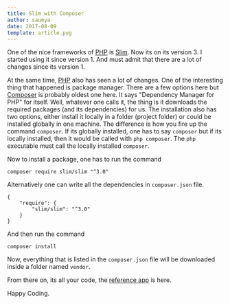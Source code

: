 ```yaml
---
title: Slim with Composer
author: saumya
date: 2017-08-09
template: article.pug
---
```


One of the nice frameworks of [PHP][php] is [Slim][slim]. Now its on its version 3. I started using it since version 1. And must admit that there are a lot of changes since its version 1. 

<span class="more"></span>

At the same time, [PHP][php] also has seen a lot of changes. One of the interesting thing that happened is package manager. There are a few options here but [Composer][composer] is probably oldest one here. It says "Dependency Manager for PHP" for itself. Well, whatever one calls it, the thing is it downloads the required packages (and its dependencies) for us. The installation also has two options, either install it locally in a folder (project folder) or could be installed globally in one machine. The difference is how you fire up the command `composer`. If its globally installed, one has to say `composer` but if its locally installed, then it would be called with `php composer`. The `php` executable must call the locally installed `composer`. 

Now to install a package, one has to run the command

```
composer require slim/slim "^3.0"
```

Alternatively one can write all the dependencies in `composer.json` file.

```
{
    "require": {
        "slim/slim": "^3.0"
    }
}
```

And then run the command

```
composer install
```

Now, everything that is listed in the `composer.json` file will be downloaded inside a folder named `vendor`. 

From there on, its all your code, the [reference app][app] is here.

Happy Coding.










[php]: https://secure.php.net/
[slim]: https://github.com/slimphp
[composer]: https://getcomposer.org/
[app]: https://github.com/saumya/Slim3Basics










